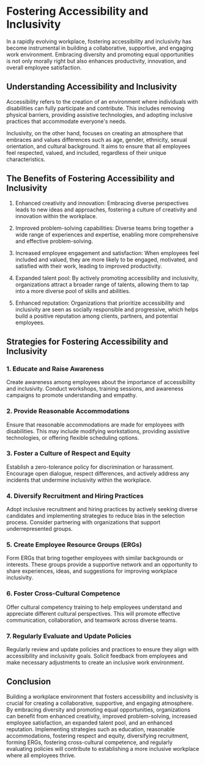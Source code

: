 Fostering Accessibility and Inclusivity
==================================================

In a rapidly evolving workplace, fostering accessibility and inclusivity has become instrumental in building a collaborative, supportive, and engaging work environment. Embracing diversity and promoting equal opportunities is not only morally right but also enhances productivity, innovation, and overall employee satisfaction.

Understanding Accessibility and Inclusivity
-------------------------------------------

Accessibility refers to the creation of an environment where individuals with disabilities can fully participate and contribute. This includes removing physical barriers, providing assistive technologies, and adopting inclusive practices that accommodate everyone's needs.

Inclusivity, on the other hand, focuses on creating an atmosphere that embraces and values differences such as age, gender, ethnicity, sexual orientation, and cultural background. It aims to ensure that all employees feel respected, valued, and included, regardless of their unique characteristics.

The Benefits of Fostering Accessibility and Inclusivity
-------------------------------------------------------

1. Enhanced creativity and innovation: Embracing diverse perspectives leads to new ideas and approaches, fostering a culture of creativity and innovation within the workplace.

2. Improved problem-solving capabilities: Diverse teams bring together a wide range of experiences and expertise, enabling more comprehensive and effective problem-solving.

3. Increased employee engagement and satisfaction: When employees feel included and valued, they are more likely to be engaged, motivated, and satisfied with their work, leading to improved productivity.

4. Expanded talent pool: By actively promoting accessibility and inclusivity, organizations attract a broader range of talents, allowing them to tap into a more diverse pool of skills and abilities.

5. Enhanced reputation: Organizations that prioritize accessibility and inclusivity are seen as socially responsible and progressive, which helps build a positive reputation among clients, partners, and potential employees.

Strategies for Fostering Accessibility and Inclusivity
------------------------------------------------------

### 1. Educate and Raise Awareness

Create awareness among employees about the importance of accessibility and inclusivity. Conduct workshops, training sessions, and awareness campaigns to promote understanding and empathy.

### 2. Provide Reasonable Accommodations

Ensure that reasonable accommodations are made for employees with disabilities. This may include modifying workstations, providing assistive technologies, or offering flexible scheduling options.

### 3. Foster a Culture of Respect and Equity

Establish a zero-tolerance policy for discrimination or harassment. Encourage open dialogue, respect differences, and actively address any incidents that undermine inclusivity within the workplace.

### 4. Diversify Recruitment and Hiring Practices

Adopt inclusive recruitment and hiring practices by actively seeking diverse candidates and implementing strategies to reduce bias in the selection process. Consider partnering with organizations that support underrepresented groups.

### 5. Create Employee Resource Groups (ERGs)

Form ERGs that bring together employees with similar backgrounds or interests. These groups provide a supportive network and an opportunity to share experiences, ideas, and suggestions for improving workplace inclusivity.

### 6. Foster Cross-Cultural Competence

Offer cultural competency training to help employees understand and appreciate different cultural perspectives. This will promote effective communication, collaboration, and teamwork across diverse teams.

### 7. Regularly Evaluate and Update Policies

Regularly review and update policies and practices to ensure they align with accessibility and inclusivity goals. Solicit feedback from employees and make necessary adjustments to create an inclusive work environment.

Conclusion
----------

Building a workplace environment that fosters accessibility and inclusivity is crucial for creating a collaborative, supportive, and engaging atmosphere. By embracing diversity and promoting equal opportunities, organizations can benefit from enhanced creativity, improved problem-solving, increased employee satisfaction, an expanded talent pool, and an enhanced reputation. Implementing strategies such as education, reasonable accommodations, fostering respect and equity, diversifying recruitment, forming ERGs, fostering cross-cultural competence, and regularly evaluating policies will contribute to establishing a more inclusive workplace where all employees thrive.
